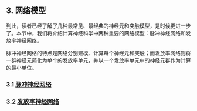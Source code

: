 ## 3. 网络模型

到此，读者已经了解了几种最常见、最经典的神经元和突触模型，是时候更进一步了。本节中，我们将介绍计算神经科学中两种重要的网络模型：脉冲神经网络和发放率神经网络。

脉冲神经网络的特点是网络分别建模、计算每个神经元和突触；而发放率网络则将一群神经元简化为单个的发放率单元，并以一个发放率单元中的神经元群作为计算的最小单位。

### 3.1 [脉冲神经网络](networks/spiking_neural_networks.md)

### 3.2 [发放率神经网络](networks/rate_models.md)